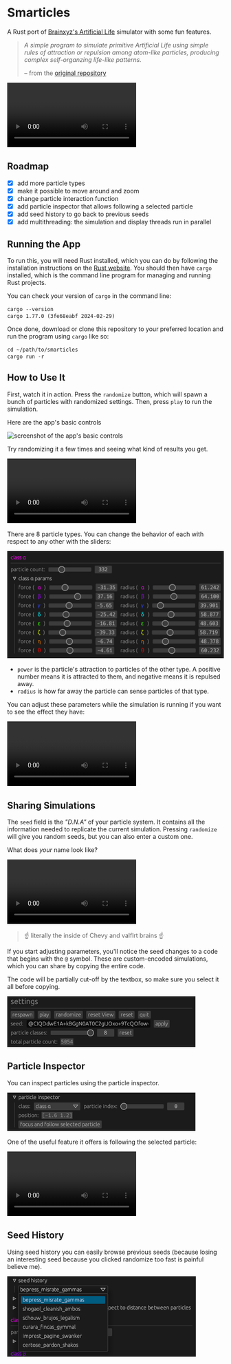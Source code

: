 # Smarticles

A Rust port of [Brainxyz's Artificial Life](https://www.youtube.com/watch?v=0Kx4Y9TVMGg)
simulator with some fun features.

> _A simple program to simulate primitive Artificial Life using simple rules of attraction or repulsion among atom-like particles, producing complex self-organzing life-like patterns._
>
> – from the [original repository](https://github.com/hunar4321/life_code)

![animation of the app simulating particles](./img/app_anim.mov)

## Roadmap

- [x] add more particle types
- [x] make it possible to move around and zoom
- [x] change particle interaction function
- [x] add particle inspector that allows following a selected particle
- [x] add seed history to go back to previous seeds
- [x] add multithreading: the simulation and display threads run in parallel

## Running the App

To run this, you will need Rust installed, which you can do by following the installation instructions on the [Rust website](https://www.rust-lang.org/). You should then have `cargo` installed, which is the command line program for managing and running Rust projects.

You can check your version of `cargo` in the command line:

```commandline
cargo --version
cargo 1.77.0 (3fe68eabf 2024-02-29)
```

Once done, download or clone this repository to your preferred location and run the program using `cargo` like so:

```commandline
cd ~/path/to/smarticles
cargo run -r
```

## How to Use It

First, watch it in action. Press the `randomize` button, which will spawn a bunch of particles with randomized settings. Then, press `play` to run the simulation.

Here are the app's basic controls

![screenshot of the app's basic controls](./img/random_play.png)

Try randomizing it a few times and seeing what kind of results you get.

![animation of the app simulating particles](./img/app_anim2.mov)

There are 8 particle types. You can change the behavior of each with respect to any other with the sliders:

![screenshot of particle's parameters](./img/params.png)

- `power` is the particle's attraction to particles of the other type. A positive number means it is attracted to them, and negative means it is repulsed away.
- `radius` is how far away the particle can sense particles of that type.

You can adjust these parameters while the simulation is running if you want to see the effect they have:

![animation of live parameter editing](./img/live_param.mov)

## Sharing Simulations

The `seed` field is the _"D.N.A"_ of your particle system. It contains all the information needed to replicate the current simulation. Pressing `randomize` will give you random seeds, but you can also enter a custom one.

What does _your_ name look like?

![simulation using "chevy_and_valflrt" as the seed](./img/custom_seed.mov)

> ☝️ literally the inside of Chevy and valflrt brains ☝️

If you start adjusting parameters, you'll notice the seed changes to a code that begins with the `@` symbol. These are custom-encoded simulations, which you can share by copying the entire code.

The code will be partially cut-off by the textbox, so make sure you select it all before copying.

![screenshot of particle's parameters](./img/custom_code.png)

## Particle Inspector

You can inspect particles using the particle inspector.

![screenshot of particle inspector menu](./img/particle_inspector_menu.png)

One of the useful feature it offers is following the selected particle:

![particle inspector follow feature demo](./img/particle_inspector_demo.mov)

## Seed History

Using seed history you can easily browse previous seeds (because losing an interesting seed because you clicked randomize too fast is painful believe me).

![screenshot of seed history menu](./img/seed_history.png)
